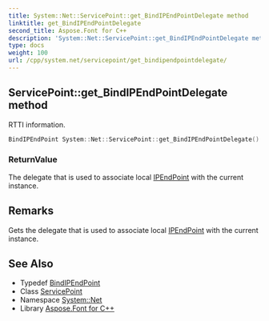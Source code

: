 ```yaml
---
title: System::Net::ServicePoint::get_BindIPEndPointDelegate method
linktitle: get_BindIPEndPointDelegate
second_title: Aspose.Font for C++
description: 'System::Net::ServicePoint::get_BindIPEndPointDelegate method. RTTI information in C++.'
type: docs
weight: 100
url: /cpp/system.net/servicepoint/get_bindipendpointdelegate/
---
```

## ServicePoint::get_BindIPEndPointDelegate method


RTTI information.

```cpp
BindIPEndPoint System::Net::ServicePoint::get_BindIPEndPointDelegate()
```


### ReturnValue

The delegate that is used to associate local [IPEndPoint](../../ipendpoint/) with the current instance.
## Remarks


Gets the delegate that is used to associate local [IPEndPoint](../../ipendpoint/) with the current instance. 
## See Also

* Typedef [BindIPEndPoint](../../bindipendpoint/)
* Class [ServicePoint](../)
* Namespace [System::Net](../../)
* Library [Aspose.Font for C++](../../../)
